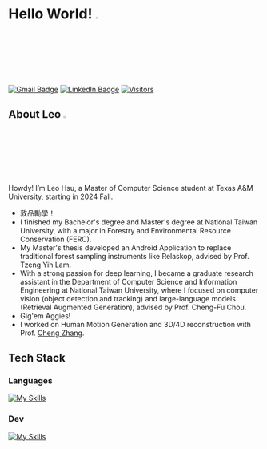 <h1> Hello World! <a href="https://github.com/LeoHsuProgrammingLab?tab=repositories"><img src="https://media.giphy.com/media/dvyARzAPO6G6JxM1Wq/giphy.gif" width="3%"></a> </h1>

[![Gmail Badge](https://img.shields.io/badge/Gmail-D14836?style=for-the-badge&logo=gmail&logoColor=white&link=mailto:leohsucc@gmail.com)](mailto:leohsucc@gmail.com)
[![LinkedIn Badge](https://img.shields.io/badge/LinkedIn-0077B5?style=for-the-badge&logo=linkedin&logoColor=white&link=https://www.linkedin.com/in/chih-chuan-hsu/)](https://www.linkedin.com/in/chih-chuan-hsu/)
[![Visitors](https://api.visitorbadge.io/api/visitors?path=https%3A%2F%2Fgithub.com%2FLeoHsuProgrammingLab&label=VISITORS&labelColor=%23dce775&countColor=%23697689)](https://visitorbadge.io/status?path=https%3A%2F%2Fgithub.com%2FLeoHsuProgrammingLab)

<h2> About Leo <img src="https://media.giphy.com/media/iDaCeaKrHhUI1I8e2b/giphy.gif" width="3%"></h2>
<p> Howdy! I’m Leo Hsu, a Master of Computer Science student at Texas A&M University, starting in 2024 Fall. <br/> 

- 敦品勵學！
- I finished my Bachelor's degree and Master's degree at National Taiwan University, with a major in Forestry and Environmental Resource Conservation (FERC).
- My Master's thesis developed an Android Application to replace traditional forest sampling instruments like Relaskop, advised by Prof. Tzeng Yih Lam.
- With a strong passion for deep learning, I became a graduate research assistant in the Department of Computer Science and Information Engineering at National Taiwan University, where I focused on computer vision (object detection and tracking) and large-language models (Retrieval Augmented Generation), advised by Prof. Cheng-Fu Chou.
- Gig'em Aggies!
- I worked on Human Motion Generation and 3D/4D reconstruction with Prof. [Cheng Zhang](https://czhang0528.github.io/).

<h2> Tech Stack </h2>
<h3> Languages </h3>

[![My Skills](https://skillicons.dev/icons?i=c,cpp,py,kotlin,js,expressjs,mysql&perline=10)](https://skillicons.dev)

<h3> Dev </h3>

[![My Skills](https://skillicons.dev/icons?i=pytorch,androidstudio,git,github,latex,md&perline=10)](https://skillicons.dev)

<!--- | <a href="https://github.com/anuraghazra/github-readme-stats"><img align="center" src="https://github-readme-stats.vercel.app/api?username=LeoHsuProgrammingLab&show_icons=true&include_all_commits=true&theme=buefy&hide_border=false" alt="Anurag's github stats" /></a> | <a href="https:/anuraghazra/github.com//github-readme-stats"><img align="center" src="https://github-readme-stats.vercel.app/api/top-langs/?username=LeoHsuProgrammingLab&layout=compact&theme=buefy&hide_border=false" /></a> |
| ------------- | ------------- | --->

<!---
Leo-Hsu-Design-Student/Leo-Hsu-Design-Student is a ✨ special ✨ repository because its `README.md` (this file) appears on your GitHub profile.
You can click the Preview link to take a look at your changes.
--->
